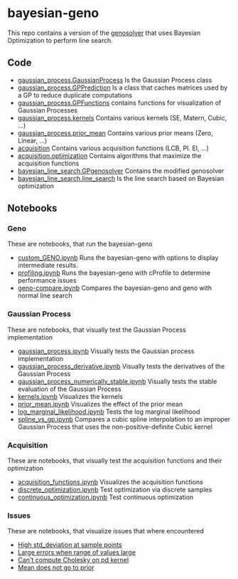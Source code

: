 # bayesian-geno

This repo contains a version of the [genosolver](https://github.com/slaue/genosolver) that uses Bayesian Optimization to perform line search.

## Code

- [gaussian_process.GaussianProcess](./gaussian_process/gaussian_process.py) Is the Gaussian Process class
- [gaussian_process.GPPrediction](./gaussian_process/predictions.py) Is a class that caches matrices used by a GP to reduce duplicate computations
- [gaussian_process.GPFunctions](./gaussian_process/GPfunctions.py) contains functions for visualization of Gaussian Processes
- [gaussian_process.kernels](./gaussian_process/kernels.py) Contains various kernels (SE, Matern, Cubic, ...)
- [gaussian_process.prior_mean](./gaussian_process/prior_mean.py) Contains various prior means (Zero, Linear, ...)
- [acquisition](./acquisition/acquisition.py) Contains various acquisition functions (LCB, PI. EI, ...)
- [acquisition.optimization](./acquisition/optimization.py) Contains algorithms that maximize the acquisition functions
- [bayesian_line_search.GPgenosolver](./bayesian_line_search/GPgenosolver.py) Contains the modified genosolver
- [bayesian_line_search.line_search](./bayesian_line_search/line_search.py) Is the line search based on Bayesian optimization

## Notebooks

### Geno

These are notebooks, that run the bayesian-geno

- [custom_GENO.ipynb](./custom_GENO.ipynb) Runs the bayesian-geno with options to display intermediate results.
- [profiling.ipynb](./profiling.ipynb) Runs the bayesian-geno with cProfile to determine performance issues
- [geno-compare.ipynb](./geno-compare.ipynb) Compares the bayesian-geno and geno with normal line search

### Gaussian Process

These are notebooks, that visually test the Gaussian Process implementation

- [gaussian_process.ipynb](./gaussian_process.ipynb) Visually tests the Gaussian process implementation
- [gaussian_process_derivative.ipynb](./gaussian_process_derivative.ipynb) Visually tests the derivatives of the Gaussian Process
- [gaussian_process_numerically_stable.ipynb](./gaussian_process_numerically_stable.ipynb) Visually tests the stable evaluation of the Gaussian Process
- [kernels.ipynb](./kernels.ipynb) Visualizes the kernels
- [prior_mean.ipynb](./prior_mean.ipynb) Visualizes the effect of the prior mean
- [log_marginal_likelihood.ipynb](./log_marginal_likelihood.ipynb) Tests the log marginal likelihood
- [spline_vs_gp.ipynb](./spline_vs_gp.ipynb) Compares a cubic spline interpolation to an improper Gaussian Process that uses the non-positive-definite Cubic kernel

### Acquisition

These are notebooks, that visually test the acquisition functions and their optimization

- [acquisition_functions.ipynb](./acquisition_functions.ipynb) Visualizes the acquisition functions
- [discrete_optimization.ipynb](./discrete_optimization.ipynb) Test optimization via discrete samples
- [continuous_optimization.ipynb](./continuous_optimization.ipynb) Test continuous optimization

### Issues

These are notebooks, that visualize issues that where encountered

- [High std_deviation at sample points](./issue_high_std_at_sample.ipynb)
- [Large errors when range of values large](./issue_large_error_on_large_range.ipynb)
- [Can't compute Cholesky on pd kernel](./issue_matrix_not_pd.ipynb)
- [Mean does not go to prior](./issue_mean_not_towards_prior.ipynb)
